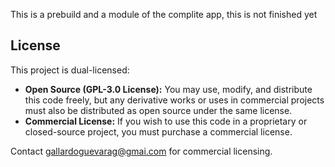 This is a prebuild and a module of the complite app, this is not finished yet
## License

This project is dual-licensed:

- **Open Source (GPL-3.0 License):** You may use, modify, and distribute this code freely, but any derivative works or uses in commercial projects must also be distributed as open source under the same license.
- **Commercial License:** If you wish to use this code in a proprietary or closed-source project, you must purchase a commercial license.

Contact gallardoguevarag@gmai.com for commercial licensing.
